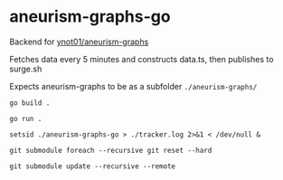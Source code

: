 # aneurism-graphs-go

Backend for [ynot01/aneurism-graphs](https://github.com/ynot01/aneurism-graphs)

Fetches data every 5 minutes and constructs data.ts, then publishes to surge.sh

Expects aneurism-graphs to be as a subfolder `./aneurism-graphs/`

`go build .`

`go run .`

`setsid ./aneurism-graphs-go > ./tracker.log 2>&1 < /dev/null &`

`git submodule foreach --recursive git reset --hard`

`git submodule update --recursive --remote`